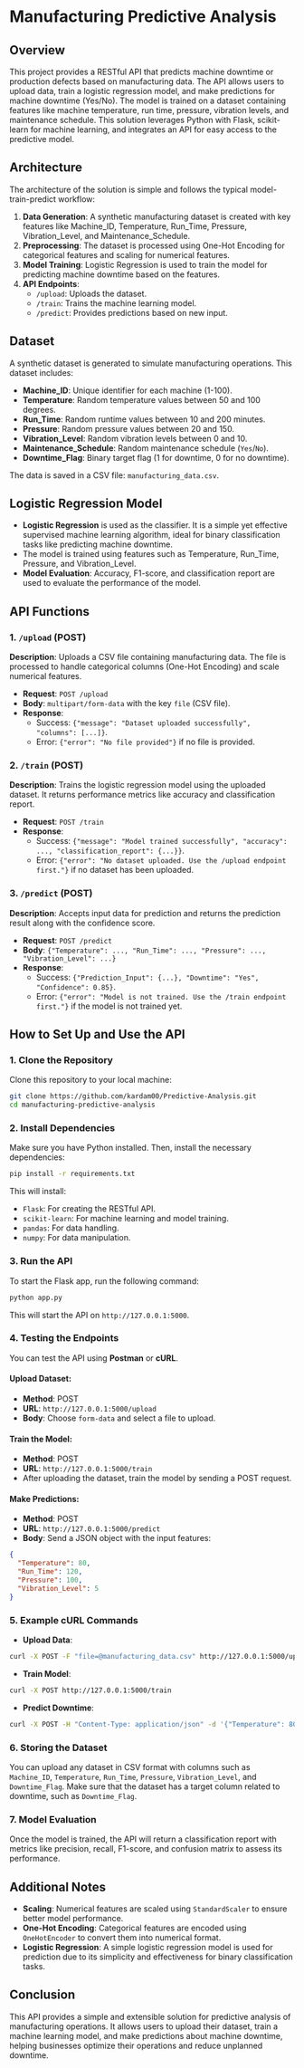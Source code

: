 # Manufacturing Predictive Analysis

## Overview
This project provides a RESTful API that predicts machine downtime or production defects based on manufacturing data. The API allows users to upload data, train a logistic regression model, and make predictions for machine downtime (Yes/No). The model is trained on a dataset containing features like machine temperature, run time, pressure, vibration levels, and maintenance schedule. This solution leverages Python with Flask, scikit-learn for machine learning, and integrates an API for easy access to the predictive model.

## Architecture
The architecture of the solution is simple and follows the typical model-train-predict workflow:

1. **Data Generation**: A synthetic manufacturing dataset is created with key features like Machine_ID, Temperature, Run_Time, Pressure, Vibration_Level, and Maintenance_Schedule.
2. **Preprocessing**: The dataset is processed using One-Hot Encoding for categorical features and scaling for numerical features. 
3. **Model Training**: Logistic Regression is used to train the model for predicting machine downtime based on the features.
4. **API Endpoints**: 
   - `/upload`: Uploads the dataset.
   - `/train`: Trains the machine learning model.
   - `/predict`: Provides predictions based on new input.

## Dataset
A synthetic dataset is generated to simulate manufacturing operations. This dataset includes:

- **Machine_ID**: Unique identifier for each machine (1-100).
- **Temperature**: Random temperature values between 50 and 100 degrees.
- **Run_Time**: Random runtime values between 10 and 200 minutes.
- **Pressure**: Random pressure values between 20 and 150.
- **Vibration_Level**: Random vibration levels between 0 and 10.
- **Maintenance_Schedule**: Random maintenance schedule (`Yes`/`No`).
- **Downtime_Flag**: Binary target flag (1 for downtime, 0 for no downtime).

The data is saved in a CSV file: `manufacturing_data.csv`.

## Logistic Regression Model
- **Logistic Regression** is used as the classifier. It is a simple yet effective supervised machine learning algorithm, ideal for binary classification tasks like predicting machine downtime.
- The model is trained using features such as Temperature, Run_Time, Pressure, and Vibration_Level.
- **Model Evaluation**: Accuracy, F1-score, and classification report are used to evaluate the performance of the model.

## API Functions

### 1. `/upload` (POST)
**Description**: Uploads a CSV file containing manufacturing data. The file is processed to handle categorical columns (One-Hot Encoding) and scale numerical features.
- **Request**: `POST /upload`
- **Body**: `multipart/form-data` with the key `file` (CSV file).
- **Response**:
  - Success: `{"message": "Dataset uploaded successfully", "columns": [...]}`.
  - Error: `{"error": "No file provided"}` if no file is provided.

### 2. `/train` (POST)
**Description**: Trains the logistic regression model using the uploaded dataset. It returns performance metrics like accuracy and classification report.
- **Request**: `POST /train`
- **Response**:
  - Success: `{"message": "Model trained successfully", "accuracy": ..., "classification_report": {...}}`.
  - Error: `{"error": "No dataset uploaded. Use the /upload endpoint first."}` if no dataset has been uploaded.

### 3. `/predict` (POST)
**Description**: Accepts input data for prediction and returns the prediction result along with the confidence score.
- **Request**: `POST /predict`
- **Body**: `{"Temperature": ..., "Run_Time": ..., "Pressure": ..., "Vibration_Level": ...}`
- **Response**:
  - Success: `{"Prediction_Input": {...}, "Downtime": "Yes", "Confidence": 0.85}`.
  - Error: `{"error": "Model is not trained. Use the /train endpoint first."}` if the model is not trained yet.

## How to Set Up and Use the API

### 1. Clone the Repository
Clone this repository to your local machine:
```bash
git clone https://github.com/kardam00/Predictive-Analysis.git
cd manufacturing-predictive-analysis
```

### 2. Install Dependencies
Make sure you have Python installed. Then, install the necessary dependencies:
```bash
pip install -r requirements.txt
```
This will install:
- `Flask`: For creating the RESTful API.
- `scikit-learn`: For machine learning and model training.
- `pandas`: For data handling.
- `numpy`: For data manipulation.

### 3. Run the API
To start the Flask app, run the following command:
```bash
python app.py
```
This will start the API on `http://127.0.0.1:5000`.

### 4. Testing the Endpoints
You can test the API using **Postman** or **cURL**.

#### Upload Dataset:
- **Method**: POST
- **URL**: `http://127.0.0.1:5000/upload`
- **Body**: Choose `form-data` and select a file to upload.

#### Train the Model:
- **Method**: POST
- **URL**: `http://127.0.0.1:5000/train`
- After uploading the dataset, train the model by sending a POST request.

#### Make Predictions:
- **Method**: POST
- **URL**: `http://127.0.0.1:5000/predict`
- **Body**: Send a JSON object with the input features:
```json
{
  "Temperature": 80,
  "Run_Time": 120,
  "Pressure": 100,
  "Vibration_Level": 5
}
```

### 5. Example cURL Commands
- **Upload Data**:
```bash
curl -X POST -F "file=@manufacturing_data.csv" http://127.0.0.1:5000/upload
```

- **Train Model**:
```bash
curl -X POST http://127.0.0.1:5000/train
```

- **Predict Downtime**:
```bash
curl -X POST -H "Content-Type: application/json" -d '{"Temperature": 80, "Run_Time": 120, "Pressure": 100, "Vibration_Level": 5}' http://127.0.0.1:5000/predict
```

### 6. Storing the Dataset
You can upload any dataset in CSV format with columns such as `Machine_ID`, `Temperature`, `Run_Time`, `Pressure`, `Vibration_Level`, and `Downtime_Flag`. Make sure that the dataset has a target column related to downtime, such as `Downtime_Flag`.

### 7. Model Evaluation
Once the model is trained, the API will return a classification report with metrics like precision, recall, F1-score, and confusion matrix to assess its performance.

## Additional Notes
- **Scaling**: Numerical features are scaled using `StandardScaler` to ensure better model performance.
- **One-Hot Encoding**: Categorical features are encoded using `OneHotEncoder` to convert them into numerical format.
- **Logistic Regression**: A simple logistic regression model is used for prediction due to its simplicity and effectiveness for binary classification tasks.

## Conclusion
This API provides a simple and extensible solution for predictive analysis of manufacturing operations. It allows users to upload their dataset, train a machine learning model, and make predictions about machine downtime, helping businesses optimize their operations and reduce unplanned downtime.
